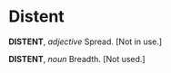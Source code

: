 # Distent

**DISTENT**, _adjective_ Spread. \[Not in use.\]

**DISTENT**, _noun_ Breadth. \[Not used.\]